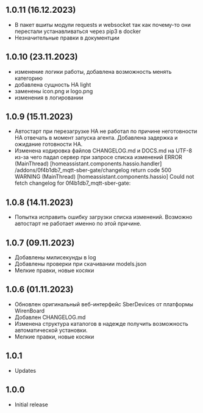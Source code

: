 ﻿## 1.0.11 (16.12.2023)
- В пакет вшиты модули requests и websocket
  так как почему-то они перестали устанавливаться через pip3 в docker
- Незначительные правки в документции

## 1.0.10 (23.11.2023)
- изменение логики работы, добавлена возможность менять категорию
- добавлена сущность HA light
- заменены icon.png и logo.png
- изменения в логировании

## 1.0.9 (15.11.2023)
- Автостарт при перезагрузке HA не работал по причине неготовности HA отвечать в момент
  запуска агента. Добавлена задержка и ожидание готовности HA.
- Изменена кодировка файлов CHANGELOG.md и DOCS.md на UTF-8 
из-за чего падал сервер при запросе списка изменений
ERROR (MainThread) [homeassistant.components.hassio.handler] /addons/0f4b1db7_mqtt-sber-gate/changelog return code 500
WARNING (MainThread) [homeassistant.components.hassio] Could not fetch changelog for 0f4b1db7_mqtt-sber-gate:

## 1.0.8 (14.11.2023)
- Попытка исправить ошибку загрузки списка изменений.
  Возможно автостарт не работает именно по этой причине.

## 1.0.7 (09.11.2023)
- Добавлены милисекунды в log
- Добавлены проверки при скачивании models.json
- Мелкие правки, новые косяки

## 1.0.6 (01.11.2023)
- Обновлен оригинальный веб-интерфейс SberDevices от платформы WirenBoard
- Добавлен CHANGELOG.md
- Изменена структура каталогов в надежде получить возможность автоматической установки.
- Мелкие правки, новые косяки

## 1.0.1

- Updates

## 1.0.0

- Initial release
